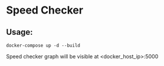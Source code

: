 # Speed Checker

## Usage:
    docker-compose up -d --build
Speed checker graph will be visible at <docker_host_ip>:5000